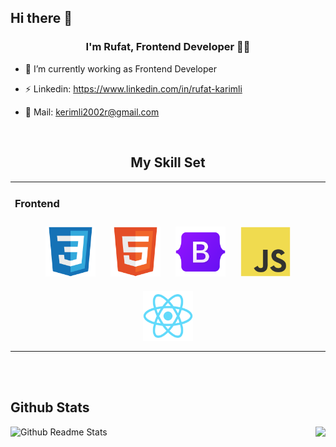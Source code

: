 ## Hi there 👋

### <div align="center">I'm Rufat, Frontend Developer 👨‍💻</div>  
  

- 🌱 I’m currently working as Frontend Developer  

- ⚡️ Linkedin: https://www.linkedin.com/in/rufat-karimli

- :email: Mail: kerimli2002r@gmail.com 
  

<br/>  

<div align="center">
  
## My Skill Set  
<table>
  <tr>
    <td valign="top" width="50%">

  ### Frontend  
  <div align="center">  
    <img style="margin: 10px" src="https://github.com/devicons/devicon/blob/master/icons/css3/css3-original.svg" alt="CSS3" height="80" />  
    <img style="margin: 10px" src="https://github.com/devicons/devicon/blob/master/icons/html5/html5-original.svg" alt="HTML5" height="80" />  
     <img style="margin: 10px" src="https://github.com/devicons/devicon/blob/master/icons/bootstrap/bootstrap-original.svg" alt="Bootstrap" height="80" />  
    <img style="margin: 10px" src="https://github.com/devicons/devicon/blob/master/icons/javascript/javascript-original.svg" alt="JavaScript" height="80" />  
    <img style="margin: 10px" src="https://github.com/devicons/devicon/blob/master/icons/react/react-original.svg" alt="React.js" height="80" />    
  </div>
  </td>
  
</table>  

</div>  

<br/>  

                                                                                                                                         
  
<br/>  


## Github Stats  
<div align="right"><img src="https://github-readme-stats.vercel.app/api/top-langs/?username=Rjufat29" align="right" /></div>  

![Github Readme Stats](https://github-readme-stats.vercel.app/api?username=Ruufat29&show_icons=true&count_private=true)  

<br/>  



<br/>  

